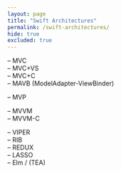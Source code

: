 ```yaml
---
layout: page
title: "Swift Architectures"
permalink: /swift-architectures/
hide: true
excluded: true
---
```


– MVC<br>
– MVC+VS<br>
– MVC+C<br>
– MAVB (ModelAdapter-ViewBinder)<br>

– MVP<br>

– MVVM<br>
– MVVM-C<br>

– VIPER<br>
– RIB<br>
– REDUX<br>
– LASSO<br>
– Elm / (TEA)<br>

